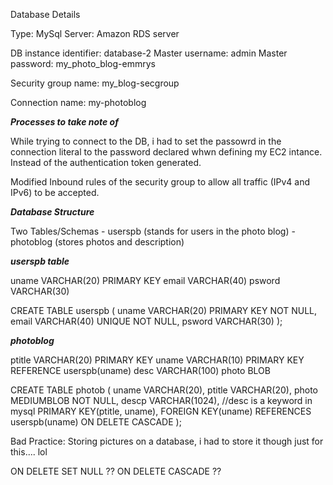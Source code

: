 Database Details

Type: MySql
Server: Amazon RDS server

DB instance identifier: database-2
Master username: admin
Master password: my_photo_blog-emmrys

Security group name: my_blog-secgroup

Connection name: my-photoblog

***Processes to take note of***

While trying to connect to the DB, i had to set the passowrd in the connection literal to the password declared whwn defining my EC2 intance. Instead of the authentication token generated. 

Modified Inbound rules of the security group to allow all traffic (IPv4 and IPv6) to be accepted.

***Database Structure***

Two Tables/Schemas
    - userspb (stands for users in the photo blog)
    - photoblog (stores photos and description)

***userspb table***

uname VARCHAR(20) PRIMARY KEY
email VARCHAR(40)
psword VARCHAR(30)

CREATE TABLE userspb (
    uname VARCHAR(20) PRIMARY KEY NOT NULL,
    email VARCHAR(40) UNIQUE NOT NULL,
    psword VARCHAR(30)
);

***photoblog***

ptitle VARCHAR(20) PRIMARY KEY
uname VARCHAR(10) PRIMARY KEY REFERENCE userspb(uname)
desc VARCHAR(100)
photo BLOB

CREATE TABLE photob (
    uname VARCHAR(20),
    ptitle VARCHAR(20),
    photo MEDIUMBLOB NOT NULL,
    descp VARCHAR(1024), //desc is a keyword in mysql
    PRIMARY KEY(ptitle, uname),
    FOREIGN KEY(uname) REFERENCES userspb(uname) ON DELETE CASCADE
);

Bad Practice: Storing pictures on a database, i had to store it though just for this.... lol

ON DELETE SET NULL ??
ON DELETE CASCADE ??